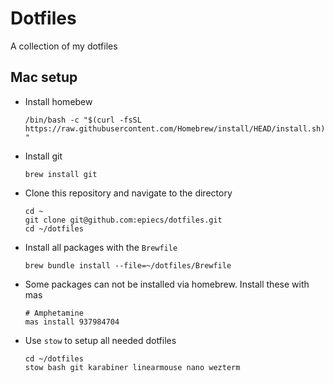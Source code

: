 # Dotfiles

A collection of my dotfiles

## Mac setup

- Install homebew

    `/bin/bash -c "$(curl -fsSL https://raw.githubusercontent.com/Homebrew/install/HEAD/install.sh)"`

- Install git

    `brew install git`

- Clone this repository and navigate to the directory

    ```
    cd ~
    git clone git@github.com:epiecs/dotfiles.git
    cd ~/dotfiles
    ```

- Install all packages with the `Brewfile`

    `brew bundle install --file=~/dotfiles/Brewfile`

- Some packages can not be installed via homebrew. Install these with mas

    ```
    # Amphetamine
    mas install 937984704
    ```

- Use `stow` to setup all needed dotfiles

    ```
    cd ~/dotfiles
    stow bash git karabiner linearmouse nano wezterm
    ```